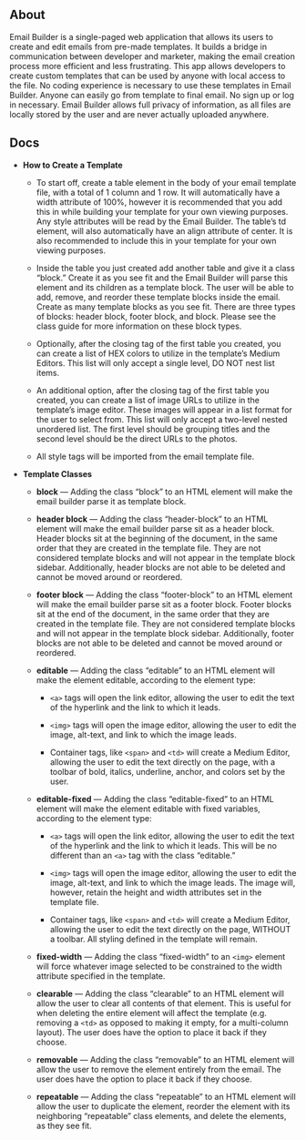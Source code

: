 ## About

Email Builder is a single-paged web application that allows its users to create and edit emails from pre-made templates. It builds a bridge in communication between developer and marketer, making the email creation process more efficient and less frustrating. This app allows developers to create custom templates that can be used by anyone with local access to the file. No coding experience is necessary to use these templates in Email Builder. Anyone can easily go from template to final email. No sign up or log in necessary. Email Builder allows full privacy of information, as all files are locally stored by the user and are never actually uploaded anywhere.

## Docs

- **How to Create a Template**
  - To start off, create a table element in the body of your email template file, with a total of 1 column and 1 row. It will automatically have a width attribute of 100%, however it is recommended that you add this in while building your template for your own viewing purposes. Any style attributes will be read by the Email Builder. The table’s td element, will also automatically have an align attribute of center. It is also recommended to include this in your template for your own viewing purposes.

  - Inside the table you just created add another table and give it a class “block.” Create it as you see fit and the Email Builder will parse this element and its children as a template block. The user will be able to add, remove, and reorder these template blocks inside the email. Create as many template blocks as you see fit. There are three types of blocks: header block, footer block, and block. Please see the class guide for more information on these block types.

  - Optionally, after the closing tag of the first table you created, you can create a list of HEX colors to utilize in the template’s Medium Editors. This list will only accept a single level, DO NOT nest list items.

  - An additional option, after the closing tag of the first table you created, you can create a list of image URLs to utilize in the template’s image editor. These images will appear in a list format for the user to select from. This list will only accept a two-level nested unordered list. The first level should be grouping titles and the second level should be the direct URLs to the photos.

  - All style tags will be imported from the email template file.

- **Template Classes**
  - **block** — Adding the class “block” to an HTML element will make the email builder parse it as template block.

  - **header block** — Adding the class “header-block” to an HTML element will make the email builder parse sit as a header block. Header blocks sit at the beginning of the document, in the same order that they are created in the template file. They are not considered template blocks and will not appear in the template block sidebar. Additionally, header blocks are not able to be deleted and cannot be moved around or reordered.

  - **footer block** — Adding the class “footer-block” to an HTML element will make the email builder parse sit as a footer block. Footer blocks sit at the end of the document, in the same order that they are created in the template file. They are not considered template blocks and will not appear in the template block sidebar. Additionally, footer blocks are not able to be deleted and cannot be moved around or reordered.

  - **editable** — Adding the class “editable” to an HTML element will make the element editable, according to the element type:

    - `<a>` tags will open the link editor, allowing the user to edit the text of the hyperlink and the link to which it leads.
      
    - `<img>` tags will open the image editor, allowing the user to edit the image, alt-text, and link to which the image leads.
    
    - Container tags, like `<span>` and `<td>` will create a Medium Editor, allowing the user to edit the text directly on the page, with a toolbar of bold, italics, underline, anchor, and colors set by the user.

  - **editable-fixed** — Adding the class “editable-fixed” to an HTML element will make the element editable with fixed variables, according to the element type:

    - `<a>` tags will open the link editor, allowing the user to edit the text of the hyperlink and the link to which it leads. This will be no different than an `<a>` tag with the class “editable.”
    
    - `<img>` tags will open the image editor, allowing the user to edit the image, alt-text, and link to which the image leads. The image will, however, retain the height and width attributes set in the template file.

    - Container tags, like `<span>` and `<td>` will create a Medium Editor, allowing the user to edit the text directly on the page, WITHOUT a toolbar. All styling defined in the template will remain.

  - **fixed-width** — Adding the class “fixed-width” to an `<img>` element will force whatever image selected to be constrained to the width attribute specified in the template.

  - **clearable** — Adding the class “clearable” to an HTML element will allow the user to clear all contents of that element. This is useful for when deleting the entire element will affect the template (e.g. removing a `<td>` as opposed to making it empty, for a multi-column layout). The user does have the option to place it back if they choose.

  - **removable** — Adding the class “removable” to an HTML element will allow the user to remove the element entirely from the email. The user does have the option to place it back if they choose.

  - **repeatable** — Adding the class “repeatable” to an HTML element will allow the user to duplicate the element, reorder the element with its neighboring “repeatable” class elements, and delete the elements, as they see fit.